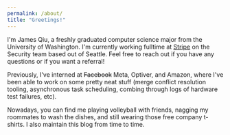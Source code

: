 ```yaml
---
permalink: /about/
title: "Greetings!"
---
```


I'm James Qiu, a freshly graduated computer science major
from the University of Washington.
I'm currently working fulltime at [Stripe][stripe]
on the Security team based out of Seattle. Feel free to reach out if you have
any questions or if you want a referral!

Previously, I've interned at ~~Facebook~~ Meta, Optiver, and Amazon, where
I've been able to work on some pretty neat stuff (merge conflict
resolution tooling, asynchronous task scheduling, combing through
logs of hardware test failures, etc).

Nowadays, you can find me playing volleyball with friends,
nagging my roommates to wash the dishes, and still wearing
those free company t-shirts. I also maintain this blog from
time to time.

[stripe]: https://stripe.com/about
